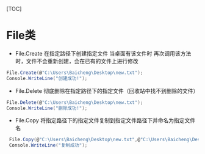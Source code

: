 [TOC]
# File类

* File.Create 在指定路径下创建指定文件 当桌面有该文件时 再次调用该方法时，文件不会重新创建，会在已有的文件上进行修改
``` c#
File.Create(@"C:\Users\Baicheng\Desktop\new.txt");
Console.WriteLine("创建成功!");
```
* File.Delete 彻底删除在指定路径下的指定文件（回收站中找不到删除的文件）
``` c#
File.Delete(@"C:\Users\Baicheng\Desktop\new.txt");
Console.WriteLine("删除成功!");
```
*  File.Copy 将指定路径下的指定文件复制到指定文件路径下并命名为指定文件名
``` c#
 File.Copy(@"C:\Users\Baicheng\Desktop\new.txt",@"C:\Users\Baicheng\Desktop\123.txt");
 Console.WriteLine("复制成功");
 ```
